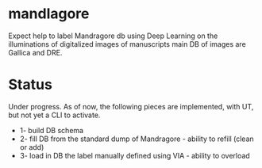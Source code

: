 # mandlagore

Expect help to label Mandragore db using Deep Learning on the illuminations of digitalized images of manuscripts
main DB of images are Gallica and DRE.

# Status

Under progress.
As of now, the following pieces are implemented, with UT, but not yet a CLI to activate.

* 1- build DB schema
* 2- fill DB from the standard dump of Mandragore - ability to refill (clean or add)
* 3- load in DB the label manually defined using VIA - ability to overload
